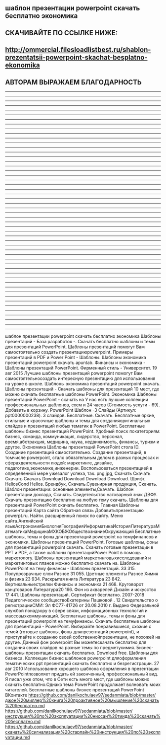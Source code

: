 шаблон презентации powerpoint скачать бесплатно экономика
--------------------------------------------------
СКАЧИВАЙТЕ ПО ССЫЛКЕ НИЖЕ:
--------------------------------------------------
http://ommercial.filesloadlistbest.ru/shablon-prezentatsii-powerpoint-skachat-besplatno-ekonomika
--------------------------------------------------
АВТОРАМ ВЫРАЖАЕМ БЛАГОДАРНОСТЬ
--------------------------------------------------
--------------------------------------------------
--------------------------------------------------
--------------------------------------------------
--------------------------------------------------
--------------------------------------------------
--------------------------------------------------
--------------------------------------------------
--------------------------------------------------
--------------------------------------------------
--------------------------------------------------
--------------------------------------------------
--------------------------------------------------
--------------------------------------------------
--------------------------------------------------
--------------------------------------------------
--------------------------------------------------
--------------------------------------------------
--------------------------------------------------
--------------------------------------------------
--------------------------------------------------
--------------------------------------------------
--------------------------------------------------
--------------------------------------------------
--------------------------------------------------
--------------------------------------------------
--------------------------------------------------
--------------------------------------------------
--------------------------------------------------
--------------------------------------------------
--------------------------------------------------
--------------------------------------------------
--------------------------------------------------
--------------------------------------------------
--------------------------------------------------
--------------------------------------------------
--------------------------------------------------
--------------------------------------------------
--------------------------------------------------
--------------------------------------------------
--------------------------------------------------
--------------------------------------------------
--------------------------------------------------
--------------------------------------------------
--------------------------------------------------
--------------------------------------------------
--------------------------------------------------
--------------------------------------------------
--------------------------------------------------
--------------------------------------------------
--------------------------------------------------
--------------------------------------------------
--------------------------------------------------
шаблон презентации powerpoint скачать бесплатно экономика Шаблоны презентаций - База разработок  -. Скачать бесплатно шаблоны и темы для презентаций PowerPoint. Шаблоны презентаций помогут Вам самостоятельно создать презентациюpowerpoint. Примеры презентаций в PDF и Power Point - Шаблоны. Шаблоны экономика презентаций powerpoint скачать  apuntab. Финансы и экономика - Шаблоны презентаций PowerPoint. Фирменный стиль - Университет. 19 авг 2015  Лучшие шаблоны презентаций powerpoint помогут Вам самостоятельносоздать интересную презентацию для использования на уроке в школе. Шаблоны экономика презентаций powerpoint скачать. Шаблоны презентаций - Скачать шаблоны для презентаций
10 мест, где можно скачать бесплатные шаблоны PowerPoint. Экономика Шаблоны презентаций PowerPoint - скачать на  У нас есть лучшие коллекции профессиональных шаблонов, схем и 24 часов (Стоимость услуги - 69). Добавить в корзину. PowerPoint Шаблон -3 Слайды (Артикул: ppt0000000238). 3 слайдов. Бесплатные. Скачать. Бесплатные яркие, стильные и красочные шаблоны и темы для созданияоригинальных слайдов и презентаций любых тематик в PowerPoint. Бесплатные шаблоны бизнес презентаций PowerPoint. Удобный поиск покатегориям: бизнес, команда, коммуникация, лидерство, персонал, время,абстракция, медицина, наука, недвижимость, финансы, туризм и другое. Экономика Шаблоны презентаций PowerPoint  стола ID. Создание презентаций самостоятельно. Создание презентаций, в томчисле powerpoint, стало обязательным делом в разных процессах и сферахдеятельности людей: маркетинге, дизайне, педагогике,экономике,инженерии. Воспользоваться презентацией  в определенной мере ужезалог успеха, так. png jpg, Скачать  Скачать  Скачать  Скачать  Download  Download Download  Download. Шрифт, HeliosCond  Helios. Брендбук, Скачать.Сувенирная продукция, Скачать. Шаблон презентации: основные элементы,Скачать. Шаблон презентации доклада, Скачать. Свидетельство натоварный знак ДВФУ. Скачать презентацию бесплатно на любую тему скачать. Шаблоны для презентаций PowerPoint скачать бесплатно. Главная  Шаблоны презентаций  Карта сайта  Обратная связь  Добавитьпрезентацию  powerpt.ru. Найти. расширенный поиск по сайту. Меню сайта.Английский языкАстрономияБиологияГеографияИнформатикаИсторияЛитератураМатематикаМедицинаМХКОБЖОбществознаниеОкружающий
Бесплатные шаблоны, темы и фоны для презентаций powerpoint на темуфинансов и экономики. Шаблоны презентаций PowerPoint. Готовые шаблоны, фоны для презентаций powerpoint скачать. Скачать готовые презентации в PPT и PDF, а также шаблоны презентацийPower Point в помощь маркетологу. Шаблоны презентаций маркетинговыхисследований и маркетинговых планов можно бесплатно скачать на. Шаблоны PowerPoint на тему финансы - Шаблоны презентаций. 33 315. Полупрозрачные слои Разное 31 055. Цветные элементы Разное Химия и физика 23 934. Раскрытая книга Литература 23 842. Вертикальныестрелки Финансы и экономика 21 468. Круговорот канцтоваров Литература20 166. Фон из акварелей Дизайн и искусство 17 441. Шаблоны презентаций. Сертификат  бесплатно. 2007-2018 Педагогическое сообществоЕкатерины Пашковой  . 12 Свидетельство о регистрацииСМИ: Эл ФС77-41726 от 20.08.2010 г. Выдано Федеральной службой понадзору в сфере связи, информационных технологий и массовыхкоммуникаций. Бесплатные шаблоны, темы и фоны для презентаций powerpoint на темуфинансы. Скачать бесплатные шаблоны для презентаций - PowerPoint. Выбирайте понравившиеся, схожие с темой (готовые шаблоны, фоны дляпрезентаций powerpoint), и приступайте к созданию своей собственнойпрезентации, не похожей на другие.  Данный фон powerpoint Вы можетескачать бесплатно для создания своих слайдов на разные темы по предметухимия.
Бизнес-шаблоны презентации скачать бесплатно. Download free. Шаблоны для бизнеса. Коллекции бизнес шаблонов powerpoint дляоформления тематических ppt презентаций скачать бесплатно и безрегистрации. 27 авг 2010  Использование хорошего шаблона оформления в презентации PowerPointпозволяет придать ей законченный, профессиональный вид. Я писал уже отом, что в Сети есть много мест, где шаблоны можно скачать бесплатно.Однако тема PowerPoint продолжает волновать моих читателей. Бесплатные шаблоны бизнес презентаций PowerPoint  ВКонтакте
https://github.com/danilkochulaev97/sedanmiata/blob/master/джон%20миллер%20книга%20проактивное%20мышление%20скачать%20бесплатно.md
https://github.com/danilkochulaev97/sedanmiata/blob/master/инструкция%20по%20эксплуатации%20ниссан%20тиида%20скачать%20бесплатно.md
https://github.com/danilkochulaev97/sedanmiata/blob/master/скачать%20сигнализация%20старлайн%20инструкция%20по%20эксплуатации.md